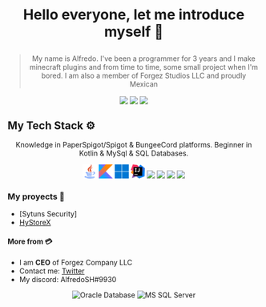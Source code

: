 # <p align="center"> Hello everyone, let me introduce myself 👋 <p/>

  <blockquote>
   <p align="center"> My name is Alfredo. I've been a programmer for 3 years and I make minecraft plugins and from time to time, some small project when I'm bored. I am also a member of Forgez Studios LLC and proudly Mexican
     <p/>
       </blockquote>
 <div align="center">
    <img src="https://komarev.com/ghpvc/?username=xpyronv&color=blue" align="center">
   <img src="https://img.shields.io/static/v1?label=Discord&message=xpyron_%230001&color=blue&style=for-the-badge" align="center">
   <img src="https://img.shields.io/twitter/follow/Alfredini_sh?color=blue&label=Twitter&logo=brunoohdev&style=for-the-badge" align="center">
 </div>
 
 ## My Tech Stack ⚙
 
 <p>
<div align="center"> 
Knowledge in PaperSpigot/Spigot & BungeeCord platforms. Beginner in Kotlin & MySql & SQL Databases.
  
<img width=28 height="auto" src="https://raw.githubusercontent.com/InitDev06/InitDev06/master/assets/java.png"/> <img width=28 height="auto" src="https://raw.githubusercontent.com/InitDev06/InitDev06/master/assets/kotlin-logo.png"/> <img width=28 height="auto" src="https://raw.githubusercontent.com/InitDev06/InitDev06/master/assets/windows.png"/> <img width=28 height="auto" src="https://raw.githubusercontent.com/InitDev06/InitDev06/master/assets/idea.png"/> <img width=28 height="auto" src="https://raw.githubusercontent.com/InitDev06/InitDev06/master/assets/vscode.png"/> <img width=28 height="auto" src="https://raw.githubusercontent.com/InitDev06/InitDev06/master/assets/git.png"/> <img width=28 height="auto" src="https://raw.githubusercontent.com/InitDev06/InitDev06/master/assets/papermc.png"/> <img width=28 height="auto" 
src="https://raw.githubusercontent.com/InitDev06/InitDev06/master/assets/spigotmc.png"/>
</div>
<p/>

### My proyects 📁
- [Sytuns Security] 
- [HyStoreX](https://github.com/Forgez-Studios-S-A/HyStoreX)

#### More from 💳
- I am  **CEO** of Forgez Company LLC
- Contact me: [Twitter](https://twitter.com/alfredini_sh)
- My discord: AlfredoSH#9930
 <div align="center">

![Oracle Database](http://img.shields.io/badge/-Oracle-DD0031?style=flat-square&logo=oracle)
![MS SQL Server](http://img.shields.io/badge/-MS%20SQL%20Server-CC2927?style=flat-square&logo=microsoft-sql-server&logoColor=ffffff)

</div>


